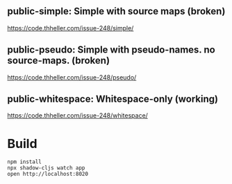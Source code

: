 ## public-simple: Simple with source maps (broken)
https://code.thheller.com/issue-248/simple/


## public-pseudo: Simple with pseudo-names. no source-maps. (broken)
https://code.thheller.com/issue-248/pseudo/

## public-whitespace: Whitespace-only (working)
https://code.thheller.com/issue-248/whitespace/


# Build

```
npm install
npx shadow-cljs watch app
open http://localhost:8020
```
